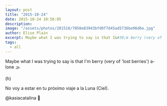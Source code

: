 ```yaml
---
layout: post
title: "2015-10-24"
date: 2015-10-24 10:56:05
description: 
image: "/assets/photos/201510/7050e83943bfd0f7d45ad5736be96d6e.jpg"
author: Elise Plain
excerpt: Maybe what I was trying to say is that I&#39;m berry (very of &#39;lost berries&#39;) a-lone 🌫
tags: 
  - all
---
```


Maybe what I was trying to say is that I&#39;m berry (very of &#39;lost berries&#39;) a-lone 🌫
<p></p>
<p>(h)</p><p>No voy a estar en tu próximo viaje a la Luna (Ciel).</p><p>@kasiacatalina 🦄</p>